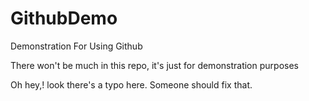 # GithubDemo
Demonstration For Using Github

There won't be much in this repo, it's just for demonstration purposes

Oh hey,! look there's a typo here. Someone should fix that.
